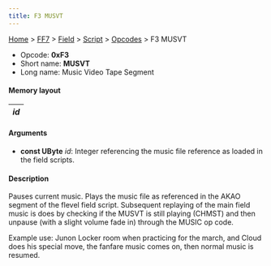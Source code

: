 ```yaml
---
title: F3 MUSVT
---
```


[Home](Main%20Page.md) > [FF7](FF7.md) > [Field](FF7/Field.md) > [Script](FF7/Field/Script.md) > [Opcodes](FF7/Field/Script/Opcodes.md) > F3 MUSVT

-   Opcode: **0xF3**
-   Short name: **MUSVT**
-   Long name: Music Video Tape Segment

#### Memory layout

| *id* |
|------|

#### Arguments

-   **const UByte** *id*: Integer referencing the music file reference
    as loaded in the field scripts.

#### Description

Pauses current music. Plays the music file as referenced in the AKAO
segment of the flevel field script. Subsequent replaying of the main
field music is does by checking if the MUSVT is still playing (CHMST)
and then unpause (with a slight volume fade in) through the MUSIC op
code.

Example use: Junon Locker room when practicing for the march, and Cloud
does his special move, the fanfare music comes on, then normal music is
resumed.

